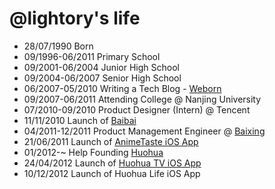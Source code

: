 @lightory's life
===============

- 28/07/1990 Born
- 09/1996-06/2011 Primary School
- 09/2001-06/2004 Junior High School
- 09/2004-06/2007 Senior High School
- 06/2007-05/2010 Writing a Tech Blog - [Weborn](http://lightory.net/tag/weborn/)
- 09/2007-06/2011 Attending College @ Nanjing University
- 07/2010-09/2010 Product Designer (Intern) @ Tencent
- 11/11/2010 Launch of [Baibai](http://lightory.net/baibai-bookshelf-alpha-invitation/628/)
- 04/2011-12/2011 Product Management Engineer @ [Baixing](http://baixing.com)
- 21/06/2011 Launch of [AnimeTaste iOS App](https://itunes.apple.com/cn/app/animetaste/id444912104?mt=8)
- 01/2012-~ Help Founding [Huohua](http://huohua.in)
- 24/04/2012 Launch of [Huohua TV iOS App](https://itunes.apple.com/cn/app/huo-hua-dian-shi-ju-dian-ying/id584296227)
- 10/12/2012 Launch of Huohua Life iOS App